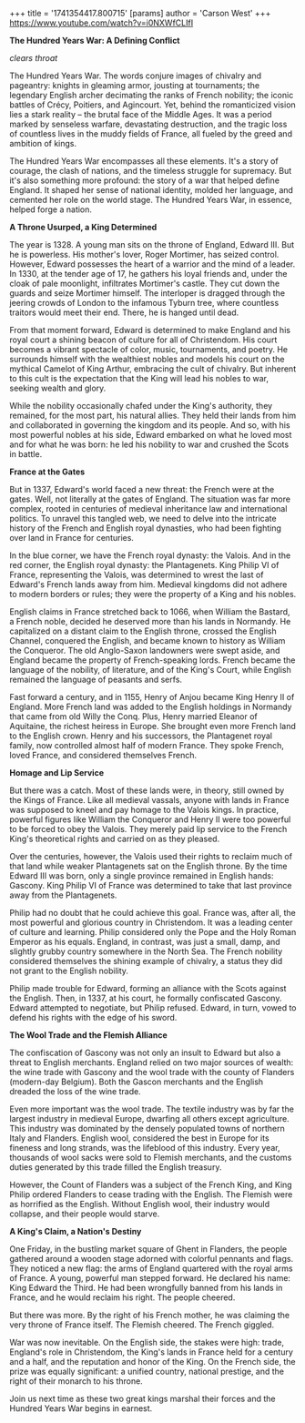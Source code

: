 +++
 title = '1741354417.800715'
[params]
	author = 'Carson West'
+++
https://www.youtube.com/watch?v=i0NXWfCLIfI

**The Hundred Years War: A Defining Conflict**

*clears throat*

The Hundred Years War. The words conjure images of chivalry and pageantry: knights in gleaming armor, jousting at tournaments; the legendary English archer decimating the ranks of French nobility; the iconic battles of Crécy, Poitiers, and Agincourt. Yet, behind the romanticized vision lies a stark reality – the brutal face of the Middle Ages. It was a period marked by senseless warfare, devastating destruction, and the tragic loss of countless lives in the muddy fields of France, all fueled by the greed and ambition of kings.

The Hundred Years War encompasses all these elements. It's a story of courage, the clash of nations, and the timeless struggle for supremacy. But it's also something more profound: the story of a war that helped define England. It shaped her sense of national identity, molded her language, and cemented her role on the world stage. The Hundred Years War, in essence, helped forge a nation.

**A Throne Usurped, a King Determined**

The year is 1328. A young man sits on the throne of England, Edward III. But he is powerless. His mother's lover, Roger Mortimer, has seized control. However, Edward possesses the heart of a warrior and the mind of a leader. In 1330, at the tender age of 17, he gathers his loyal friends and, under the cloak of pale moonlight, infiltrates Mortimer's castle. They cut down the guards and seize Mortimer himself. The interloper is dragged through the jeering crowds of London to the infamous Tyburn tree, where countless traitors would meet their end. There, he is hanged until dead.

From that moment forward, Edward is determined to make England and his royal court a shining beacon of culture for all of Christendom. His court becomes a vibrant spectacle of color, music, tournaments, and poetry. He surrounds himself with the wealthiest nobles and models his court on the mythical Camelot of King Arthur, embracing the cult of chivalry. But inherent to this cult is the expectation that the King will lead his nobles to war, seeking wealth and glory.

While the nobility occasionally chafed under the King's authority, they remained, for the most part, his natural allies. They held their lands from him and collaborated in governing the kingdom and its people. And so, with his most powerful nobles at his side, Edward embarked on what he loved most and for what he was born: he led his nobility to war and crushed the Scots in battle.

**France at the Gates**

But in 1337, Edward's world faced a new threat: the French were at the gates. Well, not literally at the gates of England. The situation was far more complex, rooted in centuries of medieval inheritance law and international politics. To unravel this tangled web, we need to delve into the intricate history of the French and English royal dynasties, who had been fighting over land in France for centuries.

In the blue corner, we have the French royal dynasty: the Valois. And in the red corner, the English royal dynasty: the Plantagenets. King Philip VI of France, representing the Valois, was determined to wrest the last of Edward's French lands away from him. Medieval kingdoms did not adhere to modern borders or rules; they were the property of a King and his nobles.

English claims in France stretched back to 1066, when William the Bastard, a French noble, decided he deserved more than his lands in Normandy. He capitalized on a distant claim to the English throne, crossed the English Channel, conquered the English, and became known to history as William the Conqueror. The old Anglo-Saxon landowners were swept aside, and England became the property of French-speaking lords. French became the language of the nobility, of literature, and of the King's Court, while English remained the language of peasants and serfs.

Fast forward a century, and in 1155, Henry of Anjou became King Henry II of England. More French land was added to the English holdings in Normandy that came from old Willy the Conq. Plus, Henry married Eleanor of Aquitaine, the richest heiress in Europe. She brought even more French land to the English crown. Henry and his successors, the Plantagenet royal family, now controlled almost half of modern France. They spoke French, loved France, and considered themselves French.

**Homage and Lip Service**

But there was a catch. Most of these lands were, in theory, still owned by the Kings of France. Like all medieval vassals, anyone with lands in France was supposed to kneel and pay homage to the Valois kings. In practice, powerful figures like William the Conqueror and Henry II were too powerful to be forced to obey the Valois. They merely paid lip service to the French King's theoretical rights and carried on as they pleased.

Over the centuries, however, the Valois used their rights to reclaim much of that land while weaker Plantagenets sat on the English throne. By the time Edward III was born, only a single province remained in English hands: Gascony. King Philip VI of France was determined to take that last province away from the Plantagenets.

Philip had no doubt that he could achieve this goal. France was, after all, the most powerful and glorious country in Christendom. It was a leading center of culture and learning. Philip considered only the Pope and the Holy Roman Emperor as his equals. England, in contrast, was just a small, damp, and slightly grubby country somewhere in the North Sea. The French nobility considered themselves the shining example of chivalry, a status they did not grant to the English nobility.

Philip made trouble for Edward, forming an alliance with the Scots against the English. Then, in 1337, at his court, he formally confiscated Gascony. Edward attempted to negotiate, but Philip refused. Edward, in turn, vowed to defend his rights with the edge of his sword.

**The Wool Trade and the Flemish Alliance**

The confiscation of Gascony was not only an insult to Edward but also a threat to English merchants. England relied on two major sources of wealth: the wine trade with Gascony and the wool trade with the county of Flanders (modern-day Belgium). Both the Gascon merchants and the English dreaded the loss of the wine trade.

Even more important was the wool trade. The textile industry was by far the largest industry in medieval Europe, dwarfing all others except agriculture. This industry was dominated by the densely populated towns of northern Italy and Flanders. English wool, considered the best in Europe for its fineness and long strands, was the lifeblood of this industry. Every year, thousands of wool sacks were sold to Flemish merchants, and the customs duties generated by this trade filled the English treasury.

However, the Count of Flanders was a subject of the French King, and King Philip ordered Flanders to cease trading with the English. The Flemish were as horrified as the English. Without English wool, their industry would collapse, and their people would starve.

**A King's Claim, a Nation's Destiny**

One Friday, in the bustling market square of Ghent in Flanders, the people gathered around a wooden stage adorned with colorful pennants and flags. They noticed a new flag: the arms of England quartered with the royal arms of France. A young, powerful man stepped forward. He declared his name: King Edward the Third. He had been wrongfully banned from his lands in France, and he would reclaim his right. The people cheered.

But there was more. By the right of his French mother, he was claiming the very throne of France itself. The Flemish cheered. The French giggled.

War was now inevitable. On the English side, the stakes were high: trade, England's role in Christendom, the King's lands in France held for a century and a half, and the reputation and honor of the King. On the French side, the prize was equally significant: a unified country, national prestige, and the right of their monarch to his throne.

Join us next time as these two great kings marshal their forces and the Hundred Years War begins in earnest.
